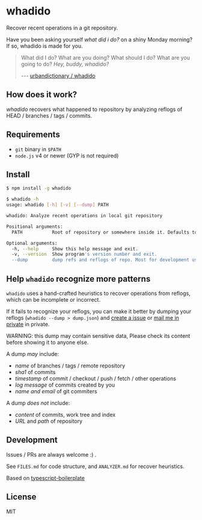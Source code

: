 # whadido

Recover recent operations in a git repository.

Have you been asking yourself *what did i do?* on a shiny Monday morning? If so, whadido is made for you.

> What did I do?
> What are you doing?
> What should I do?
> What are you going to do?
> *Hey, buddy, whadido?*
>
> --- [urbandictionary / whadido](https://www.urbandictionary.com/define.php?term=whadido)

<!-- TODO Screenshot -->

<!-- TODO -->

## How does it work?

*whadido* recovers what happened to repository by analyzing reflogs of HEAD / branches / tags / commits.

## Requirements

- `git` binary in `$PATH`
- `node.js` v4 or newer (GYP is not required)

## Install

```bash
$ npm install -g whadido

$ whadido -h
usage: whadido [-h] [-v] [--dump] PATH

whadido: Analyze recent operations in local git repository

Positional arguments:
  PATH           Root of repository or somewhere inside it. Defaults to $PWD

Optional arguments:
  -h, --help     Show this help message and exit.
  -v, --version  Show program's version number and exit.
  --dump         dump refs and reflogs of repo. Most for development use.
```

<!-- TODO: example
## Usage

```bash
$ whadido .
[2017-01-01 (3 days ago)] push branch <> to <origin>
[2017-01-01 (3 days ago)] created 3 commits in <branch>

```
-->

## Help `whadido` recognize more patterns

`whadido` uses a hand-crafted heuristics to recover operations from reflogs, which can be incomplete or incorrect.

If it fails to recognize your reflogs, you can make it better by dumping
your reflogs (`whadido --dump > dump.json`)
and [create a issue](https://github.com/jokester/whadido/issues)
or [mail me in private](mailto:me@jokester.io?subject=whadido-dump) in private.

WARNING: this dump may contain sensitive data,
Please check its content before showing it to anyone else.

A dump *may* include:

- *name* of branches / tags / remote repository
- *sha1* of commits
- *timestamp* of commit / checkout / push / fetch / other operations
- *log message* of commits created by you
- *name and email* of git commiters

A dump *does not* include:

- *content* of commits, work tree and index
- *URL* and *path* of repository

## Development

Issues / PRs are always welcome :) .

See `FILES.md` for code structure, and `ANALYZER.md` for recover heuristics.

Based on [typescript-boilerplate](https://github.com/jokester/typescript-boilerplate)

## License

MIT

